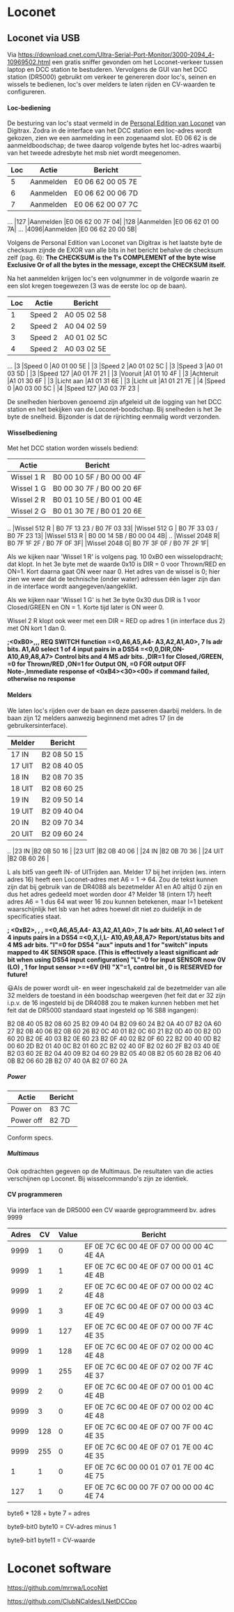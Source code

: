 # Loconet

## Loconet via USB

Via https://download.cnet.com/Ultra-Serial-Port-Monitor/3000-2094_4-10969502.html een gratis sniffer gevonden om het Loconet-verkeer tussen laptop en DCC station te bestuderen. Vervolgens de GUI van het DCC station (DR5000) gebruikt om verkeer te genereren door loc's, seinen en wissels te bedienen, loc's over melders te laten rijden en CV-waarden te configureren.

#### Loc-bediening

De besturing van loc's staat vermeld in de  [Personal Edition van Loconet](https://www.digitrax.com/static/apps/cms/media/documents/loconet/loconetpersonaledition.pdf) van Digitrax. Zodra in de interface van het DCC station een loc-adres wordt gekozen, zien we een aanmelding in een zogenaamd slot. E0 06 62 is de aanmeldboodschap; de twee daarop volgende bytes het loc-adres waarbij van het tweede adresbyte het msb niet wordt meegenomen.

|Loc |Actie       | Bericht         |
|----|------------|-----------------|
|5   |Aanmelden   |E0 06 62 00 05 7E|
|6   |Aanmelden   |E0 06 62 00 06 7D|
|7   |Aanmelden   |E0 06 62 00 07 7C|
...
|127 |Aanmelden   |E0 06 62 00 7F 04|
|128 |Aanmelden   |E0 06 62 01 00 7A|
...
|4096|Aanmelden   |E0 06 62 20 00 5B|

Volgens de Personal Edition van Loconet van Digitrax is het laatste byte de checksum zijnde de EXOR van alle bits in het bericht behalve de checksum zelf (pag. 6): **The CHECKSUM is the 1's COMPLEMENT of the byte wise Exclusive Or of all the
bytes in the message, except the CHECKSUM itself.**

Na het aanmelden krijgen loc's een volgnummer in de volgorde waarin ze een slot kregen toegewezen (3 was de eerste loc op de baan).

|Loc|Actie       | Bericht    |
|---|------------|------------|
|1  |Speed 2     |A0 05 02 58 |
|2  |Speed 2     |A0 04 02 59 |
|3  |Speed 2     |A0 01 02 5C |
|4  |Speed 2     |A0 03 02 5E |
...
|3  |Speed 0     |A0 01 00 5E |
|3  |Speed 2     |A0 01 02 5C |
|3  |Speed 3     |A0 01 03 5D |
|3  |Speed 127   |A0 01 7F 21 |
|3  |Vooruit     |A1 01 10 4F |
|3  |Achteruit   |A1 01 30 6F |
|3  |Licht aan   |A1 01 31 6E |
|3  |Licht uit   |A1 01 21 7E |
|4  |Speed 0     |A0 03 00 5C |
|4  |Speed 127   |A0 03 7F 23 |

De snelheden hierboven genoemd zijn afgeleid uit de logging van het DCC station en het bekijken van de Loconet-boodschap.
Bij snelheden is het 3e byte de snelheid. Bijzonder is dat de rijrichting eenmalig wordt verzonden.

#### Wisselbediening

 Met het DCC station worden wissels bediend:

|Actie        | Bericht                  |
|-------------|--------------------------|
|Wissel 1 R   | B0 00 10 5F / B0 00 00 4F|
|Wissel 1 G   | B0 00 30 7F / B0 00 20 6F|
|Wissel 2 R   | B0 01 10 5E / B0 01 00 4E|
|Wissel 2 G   | B0 01 30 7E / B0 01 20 6E|
..
|Wissel 512 R | B0 7F 13 23 / B0 7F 03 33|
|Wissel 512 G | B0 7F 33 03 / B0 7F 23 13|
|Wissel 513 R | B0 00 14 5B / B0 00 04 4B|
..
|Wissel 2048 R| B0 7F 1F 2F / B0 7F 0F 3F|
|Wissel 2048 G| B0 7F 3F 0F / B0 7F 2F 1F|

Als we kijken naar 'Wissel 1 R' is volgens pag. 10 0xB0 een wisselopdracht; dat klopt. In het 3e byte <SW2> met de waarde 0x10 is DIR = 0 voor Thrown/RED en ON=1. Kort daarna gaat ON weer naar 0. Het adres van de wissel is 0; hier zien we weer dat de technische (onder water) adressen één lager zijn dan in de interface wordt aangegeven/aangeklikt.

Als we kijken naar 'Wissel 1 G' is het 3e byte 0x30 dus DIR is 1 voor Closed/GREEN en ON = 1. Korte tijd later is ON weer 0.

Wissel 2 R klopt ook weer met een DIR = RED op adres 1 (in interface dus 2) met ON kort 1 dan 0.

**;<0xB0>,<SW1>,<SW2>,<CHK> REQ SWITCH function
<SW1> =<0,A6,A5,A4- A3,A2,A1,A0>, 7 ls adr bits. A1,A0 select 1 of 4 input pairs in a DS54
<SW2> =<0,0,DIR,ON- A10,A9,A8,A7> Control bits and 4 MS adr bits.
,DIR=1 for Closed,/GREEN, =0 for Thrown/RED
,ON=1 for Output ON, =0 FOR output OFF
 Note-,Immediate response of <0xB4><30><00> if command failed, otherwise no response**

#### Melders

We laten loc's rijden over de baan en deze passeren daarbij melders. In de baan zijn 12 melders aanwezig beginnend met adres 17 (in de gebruikersinterface).

|Melder  | Bericht    |
|--------|------------|
|17 IN   |B2 08 50 15 |
|17 UIT  |B2 08 40 05 |
|18 IN   |B2 08 70 35 |
|18 UIT  |B2 08 60 25 |
|19 IN   |B2 09 50 14 |
|19 UIT  |B2 09 40 04 |
|20 IN   |B2 09 70 34 |
|20 UIT  |B2 09 60 24 |
..
|23 IN   |B2 0B 50 16 |
|23 UIT  |B2 0B 40 06 |
|24 IN   |B2 0B 70 36 |
|24 UIT  |B2 0B 60 26 |

L als bit5 van <IN2> geeft IN- of UITrijden aan. Melder 17 bij het inrijden (ws. intern adres 16) heeft een Loconet-adres met A6 = 1 -> 64. Zou de tekst kunnen zijn dat bij gebruik van de DR4088 als bezetmelder A1 en A0 altijd 0 zijn en dus het adres gedeeld moet worden door 4? Melder 18 (intern 17) heeft adres A6 = 1 dus 64 wat weer 16 zou kunnen betekenen, maar I=1 betekent waarschijnlijk het lsb van het adres hoewel dit niet zo duidelijk in de specificaties staat.

**; <0xB2>, <IN1>, <IN2>, <CHK>
<IN1> =<0,A6,A5,A4- A3,A2,A1,A0>, 7 ls adr bits. A1,A0 select 1 of 4 inputs pairs in a DS54
<IN2> =<0,X,I,L- A10,A9,A8,A7> Report/status bits and 4 MS adr bits.
"I"=0 for DS54 "aux" inputs and 1 for "switch" inputs mapped to 4K SENSOR space.
(This is effectively a least significant adr bit when using DS54 input configuration)
"L"=0 for input SENSOR now 0V (LO) , 1 for Input sensor >=+6V (HI)
"X"=1, control bit , 0 is RESERVED for future!**

😃Als de power wordt uit- en weer ingeschakeld zal de bezetmelder van alle 32 melders de toestand in één boodschap weergeven (het feit dat er 32 zijn i.p.v. de 16 ingesteld bij de DR4088 zou te maken kunnen hebben met het feit dat de DR5000 standaard staat ingesteld op 16 S88 ingangen):

B2 08 40 05 B2 08 60 25 B2 09 40 04 B2 09 60 24 B2 0A 40 07 B2 0A 60 27 B2 0B 40 06 B2 0B 60 26
B2 0C 40 01 B2 0C 60 21 B2 0D 40 00 B2 0D 60 20 B2 0E 40 03 B2 0E 60 23 B2 0F 40 02 B2 0F 60 22
B2 00 40 0D B2 00 60 2D B2 01 40 0C B2 01 60 2C B2 02 40 0F B2 02 60 2F B2 03 40 0E B2 03 60 2E
B2 04 40 09 B2 04 60 29 B2 05 40 08 B2 05 60 28 B2 06 40 0B B2 06 60 2B B2 07 40 0A B2 07 60 2A

##### Power

|Actie    | Bericht    |
|---------|------------|
|Power on |83 7C       |
|Power off|82 7D       |

Conform specs.

##### Multimaus

Ook opdrachten gegeven op de Multimaus. De resultaten van die acties verschijnen op Loconet. Bij wisselcommando's zijn ze identiek.

#### CV programmeren
Via interface van de DR5000 een CV waarde geprogrammeerd bv. adres 9999

|Adres|CV |Value|Bericht|
|-----|---|-----|-------|
|9999 |1  |0    |EF 0E 7C 6C 00 4E 0F 07 00 00 00 4C 4E 4A|
|9999 |1  |1    |EF 0E 7C 6C 00 4E 0F 07 00 00 01 4C 4E 4B|
|9999 |1  |2    |EF 0E 7C 6C 00 4E 0F 07 00 00 02 4C 4E 48|
|9999 |1  |3    |EF 0E 7C 6C 00 4E 0F 07 00 00 03 4C 4E 49|
|9999 |1  |127  |EF 0E 7C 6C 00 4E 0F 07 00 00 7F 4C 4E 35|
|9999 |1  |128  |EF 0E 7C 6C 00 4E 0F 07 02 00 00 4C 4E 48|
|9999 |1  |255  |EF 0E 7C 6C 00 4E 0F 07 02 00 7F 4C 4E 37|
|9999 |2  |0    |EF 0E 7C 6C 00 4E 0F 07 00 01 00 4C 4E 4B|
|9999 |3  |0    |EF 0E 7C 6C 00 4E 0F 07 00 02 00 4C 4E 48|
|9999 |128|0    |EF 0E 7C 6C 00 4E 0F 07 00 7F 00 4C 4E 35|
|9999 |255|0    |EF 0E 7C 6C 00 4E 0F 07 01 7E 00 4C 4E 35|
|1    |1  |0    |EF 0E 7C 6C 00 00 01 07 01 7E 00 4C 4E 75|
|127  |1  |0    |EF 0E 7C 6C 00 00 7F 07 00 00 00 4C 4E 74|



byte6 * 128 + byte 7 = adres

byte9-bit0 byte10 = CV-adres minus 1

byte9-bit1 byte11 = CV-waarde


# Loconet software

https://github.com/mrrwa/LocoNet

https://github.com/ClubNCaldes/LNetDCCpp
